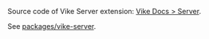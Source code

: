 Source code of Vike Server extension: [Vike Docs > Server](https://vike.dev/server).

See [packages/vike-server](packages/vike-server).
